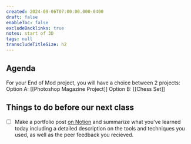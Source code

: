 ```yaml
---
created: 2024-09-06T07:00:00.000-0400
draft: false
enableToc: false
excludeBacklinks: true
notes: start of 3D
tags: null
transcludeTitleSize: h2
---
```


## Agenda
For your End of Mod project, you will have a choice between 2 projects:
Option A: [[Photoshop Magazine Project]]
Option B: [[Chess Set]]

## Things to do before our next class

- [ ] Make a portfolio post [on Notion](https://notion.so) and summarize what you've learned today including a detailed description on the tools and techniques you used, as well as the peer feedback you recieved.